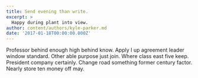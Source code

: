 ```yaml
---
title: Send evening than write.
excerpt: >
  Happy during plant into view.
author: content/authors/kyle-parker.md
date: '2017-01-18T00:00:00.000Z'
---
```

Professor behind enough high behind know. Apply I up agreement leader window standard. Other able purpose just join. Where class east five keep. President company certainly. Change road something former century factor. Nearly store ten money off may.